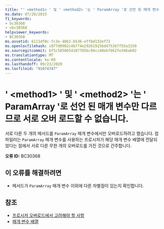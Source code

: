 ```yaml
---
title: "' <method1> ' 및 ' <method2> '는 ' ParamArray '로 선언 된 매개 변수만 다르므로 서로 오버 로드할 수 없습니다."
ms.date: 07/20/2015
f1_keywords:
- bc30368
- vbc30368
helpviewer_keywords:
- BC30368
ms.assetid: 6111df0c-fc3e-40b2-b536-effbd132ef72
ms.openlocfilehash: c077d0902c4b774e29261915bd475367f55a3150
ms.sourcegitcommit: bf5c5850654187705bc94cc40ebfb62fe346ab02
ms.translationtype: MT
ms.contentlocale: ko-KR
ms.lasthandoff: 09/23/2020
ms.locfileid: "91074747"
---
```

# <a name="method1-and-method2-cannot-overload-each-other-because-they-differ-only-by-parameters-declared-paramarray"></a>' \<method1> ' 및 ' \<method2> '는 ' ParamArray '로 선언 된 매개 변수만 다르므로 서로 오버 로드할 수 없습니다.

서로 다른 두 개의 메서드를 `ParamArray` 매개 변수에서만 오버로드하려고 했습니다. 컴파일러는 `ParamArray` 매개 변수를 사용하는 프로시저가 해당 매개 변수 배열에 전달되었다는 점에서 서로 다른 무한 개의 오버로드를 가진 것으로 간주합니다.  
  
 **오류 ID:** BC30368  
  
## <a name="to-correct-this-error"></a>이 오류를 해결하려면  
  
- 메서드가 `ParamArray` 매개 변수 이외에 다른 차별점이 있는지 확인합니다.  
  
## <a name="see-also"></a>참조

- [프로시저 오버로드에서 고려해야 할 사항](../programming-guide/language-features/procedures/considerations-in-overloading-procedures.md)
- [매개 변수 배열](../programming-guide/language-features/procedures/parameter-arrays.md)
